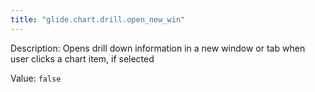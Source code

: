 ```yaml
---
title: "glide.chart.drill.open_new_win"
---
```


Description: Opens drill down information in a new window or tab when user clicks a chart item, if selected

Value: `false`